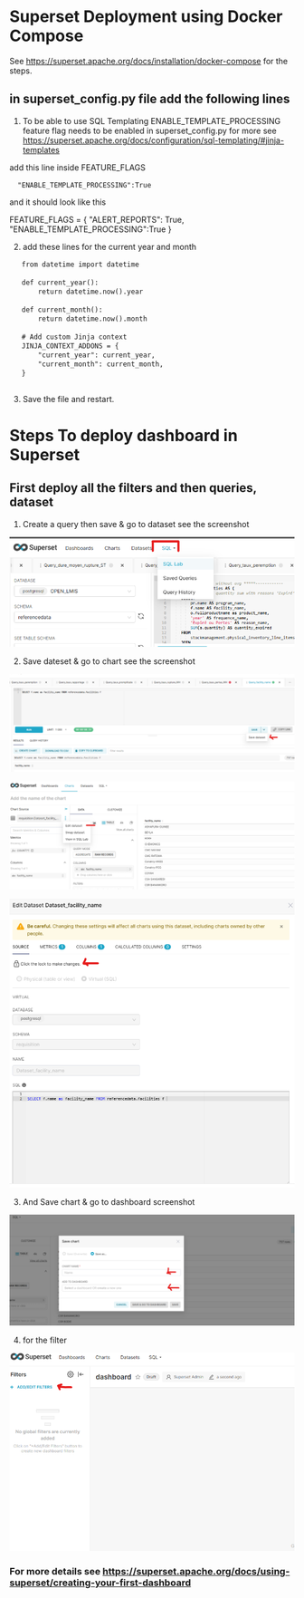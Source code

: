 # Superset Deployment using Docker Compose
See https://superset.apache.org/docs/installation/docker-compose for the steps.

## in superset_config.py file add the following lines

1. To be able to use SQL Templating ENABLE_TEMPLATE_PROCESSING feature flag needs to be enabled in superset_config.py
 for more see https://superset.apache.org/docs/configuration/sql-templating/#jinja-templates

 add this line inside FEATURE_FLAGS
 ```
   "ENABLE_TEMPLATE_PROCESSING":True
 ```

 and it should look like this

  FEATURE_FLAGS = {
    "ALERT_REPORTS": True, 
    "ENABLE_TEMPLATE_PROCESSING":True
  }

 2. add these lines for the current year and month
  
 ```
    from datetime import datetime

    def current_year():
        return datetime.now().year

    def current_month():
        return datetime.now().month

    # Add custom Jinja context
    JINJA_CONTEXT_ADDONS = {
        "current_year": current_year,
        "current_month": current_month,
    }
    
 ```
 3. Save the file and restart.

# Steps To deploy dashboard in Superset

## First deploy all the filters and then queries, dataset

1. Create a query then save & go to dataset see the screenshot

  ![alt text](<Screenshot 2025-05-13 133056.png>)

2. Save dateset & go to chart see the screenshot

  ![alt text](<Screenshot 2025-05-13 133606-1.png>)

  ![alt text](<Screenshot 2025-05-13 134010-1.png>)

  ![alt text](<Screenshot 2025-05-13 134109-1.png>)

3. And Save chart & go to dashboard screenshot

  ![alt text](<Screenshot 2025-05-13 134308-1.png>)

4. for the filter 

  ![alt text](<Screenshot 2025-05-13 140017-1.png>)

### For more details see https://superset.apache.org/docs/using-superset/creating-your-first-dashboard

 


